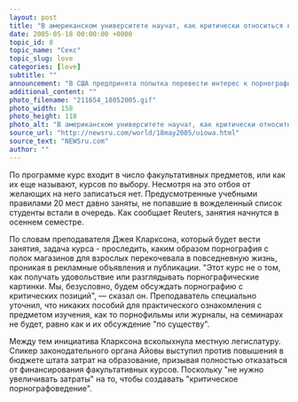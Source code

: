 ```yaml
---
layout: post
title: "В американском университете научат, как критически относиться к порнографии"
date: 2005-05-18 00:00:00 +0000
topic_id: 8
topic_name: "Секс"
topic_slug: love
categories: [love]
subtitle: ""
announcement: "В США предпринята попытка перевести интерес к порнографии на академические рельсы. Студентам Университета штата Айова предложен курс изучения влияния феномена порнографии на массовую культуру."
additional_content: ""
photo_filename: "211654_18052005.gif"
photo_width: 158
photo_height: 118
photo_alt: "В американском университете научат, как критически относиться к порнографии"
source_url: "http://newsru.com/world/18may2005/uiowa.html"
source_text: "NEWSru.com"
author: ""
---
```

По программе курс входит в число факультативных предметов, или как их еще называют, курсов по выбору. Несмотря на это отбоя от желающих на него записаться нет. Предусмотренные учебными правилами 20 мест давно заняты, не попавшие в вожделенный список студенты встали в очередь. Как сообщает Reuters, занятия начнутся в осеннем семестре.

По словам преподавателя Джея Кларксона, который будет вести занятия, задача курса - проследить, каким образом порнография с полок магазинов для взрослых перекочевала в повседневную жизнь, проникая в рекламные объявления и публикации. "Этот курс не о том, как получать удовольствие или разглядывать порнографические картинки. Мы, безусловно, будем обсуждать порнографию с критических позиций", &mdash; сказал он. Преподаватель специально уточнил, что никаких пособий для практического ознакомления с предметом изучения, как то порнофильмы или журналы, на семинарах не будет, равно как и их обсуждение "по существу".

Между тем инициатива Кларксона всколыхнула местную легислатуру. Спикер законодательного органа Айовы выступил против повышения в бюджете штата затрат на образование, призывая полностью отказаться от финансирования факультативных курсов. Поскольку "не нужно увеличивать затраты" на то, чтобы создавать "критическое порнографоведение".

